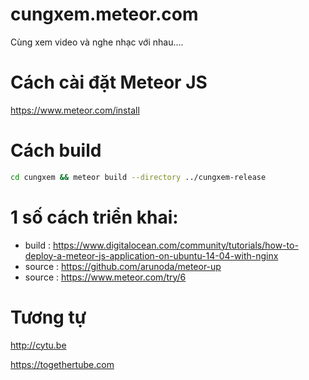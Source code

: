 # cungxem.meteor.com
Cùng xem video và nghe nhạc với nhau....
# Cách cài đặt Meteor JS
https://www.meteor.com/install
# Cách build
```bash
cd cungxem && meteor build --directory ../cungxem-release
```
# 1 số cách triển khai:
+ build : https://www.digitalocean.com/community/tutorials/how-to-deploy-a-meteor-js-application-on-ubuntu-14-04-with-nginx
+ source : https://github.com/arunoda/meteor-up
+ source : https://www.meteor.com/try/6
# Tương tự
http://cytu.be

https://togethertube.com
